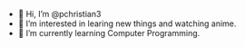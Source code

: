 - 👋 Hi, I’m @pchristian3
- 👀 I’m interested in learing new things and watching anime.
- 🌱 I’m currently learning Computer Programming.

<!---
pchristian3/pchristian3 is a ✨ special ✨ repository because its `README.md` (this file) appears on your GitHub profile.
You can click the Preview link to take a look at your changes.
--->
